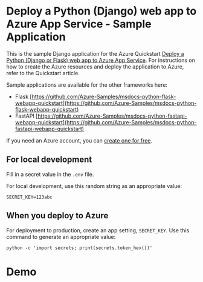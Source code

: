 # Deploy a Python (Django) web app to Azure App Service - Sample Application

This is the sample Django application for the Azure Quickstart [Deploy a Python (Django or Flask) web app to Azure App Service](https://docs.microsoft.com/en-us/azure/app-service/quickstart-python).  For instructions on how to create the Azure resources and deploy the application to Azure, refer to the Quickstart article.

Sample applications are available for the other frameworks here:

* Flask [https://github.com/Azure-Samples/msdocs-python-flask-webapp-quickstart](https://github.com/Azure-Samples/msdocs-python-flask-webapp-quickstart)
* FastAPI [https://github.com/Azure-Samples/msdocs-python-fastapi-webapp-quickstart](https://github.com/Azure-Samples/msdocs-python-fastapi-webapp-quickstart)

If you need an Azure account, you can [create one for free](https://azure.microsoft.com/en-us/free/).

## For local development

Fill in a secret value in the `.env` file.

For local development, use this random string as an appropriate value:

```shell
SECRET_KEY=123abc
```

## When you deploy to Azure

For deployment to production, create an app setting, `SECRET_KEY`. Use this command to generate an appropriate value:

```shell
python -c 'import secrets; print(secrets.token_hex())'
```

# Demo

